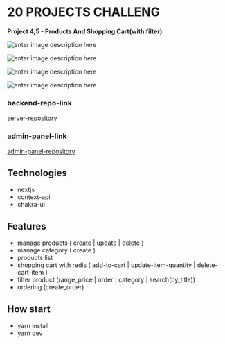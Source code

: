 # 20 PROJECTS CHALLENG

**Project 4,5 - Products And Shopping Cart(with filter)**

![enter image description here](https://s4.uupload.ir/files/profile_ugx6.jpg)

![enter image description here](https://s18.picofile.com/file/8436871918/front.JPG)

![enter image description here](https://s19.picofile.com/file/8436020576/details.JPG)

![enter image description here](https://s19.picofile.com/file/8436020592/cart.JPG)

### backend-repo-link

[server-repository](https://github.com/MostafaZr-Dev/20projects-4-simpleShop-server)

### admin-panel-link

[admin-panel-repository](https://github.com/MostafaZr-Dev/20projects-4-simpleShop-adminPanel)

## Technologies

- nextjs
- context-api
- chakra-ui

## Features

- manage products ( create | update | delete )
- manage category ( create )
- products list
- shopping cart with redis ( add-to-cart | update-item-quantity | delete-cart-item )
- filter product (range_price | order | category | search(by_title))
- ordering (create_order)

## How start

- yarn install
- yarn dev
